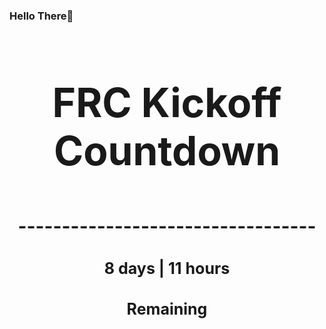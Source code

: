 ### Hello There👋

<!---START-TIMER--->
<h3 align='center' style='font-size: 64px;'>FRC Kickoff Countdown</h3>
<h3 align='center' style='font-size: 30px;'>----------------------------------</h3>
<h3 align='center' style='font-size: 25px;'>8 days | 11 hours</h3>
<h3 align='center' style='font-size: 25px;'>Remaining</h3>
<!---END-TIMER--->
